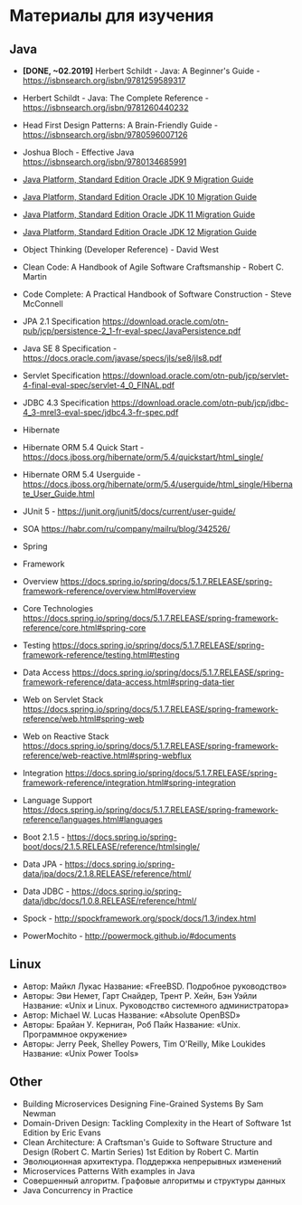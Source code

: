 # Материалы для изучения

## Java

 - **[DONE, ~02.2019]** Herbert Schildt - Java: A Beginner's Guide - https://isbnsearch.org/isbn/9781259589317
 - Herbert Schildt - Java: The Complete Reference - https://isbnsearch.org/isbn/9781260440232
 - Head First Design Patterns: A Brain-Friendly Guide - https://isbnsearch.org/isbn/9780596007126
 - Joshua Bloch - Effective Java https://isbnsearch.org/isbn/9780134685991
 - [Java Platform, Standard Edition Oracle JDK 9 Migration Guide](https://docs.oracle.com/javase/9/migrate/toc.htm)
 - [Java Platform, Standard Edition Oracle JDK 10 Migration Guide](https://docs.oracle.com/javase/10/migrate/toc.htm)
 - [Java Platform, Standard Edition Oracle JDK 11 Migration Guide](https://docs.oracle.com/en/java/javase/11/migrate/index.html)
 - [Java Platform, Standard Edition Oracle JDK 12 Migration Guide](https://docs.oracle.com/en/java/javase/12/migrate/index.html)
 - Object Thinking (Developer Reference) - David West
 - Clean Code: A Handbook of Agile Software Craftsmanship -  Robert C. Martin
 - Code Complete: A Practical Handbook of Software Construction - 	Steve McConnell 
 
 - JPA 2.1 Specification https://download.oracle.com/otn-pub/jcp/persistence-2_1-fr-eval-spec/JavaPersistence.pdf
 - Java SE 8 Specification - https://docs.oracle.com/javase/specs/jls/se8/jls8.pdf
 - Servlet Specification https://download.oracle.com/otn-pub/jcp/servlet-4-final-eval-spec/servlet-4_0_FINAL.pdf
 - JDBC 4.3 Specification https://download.oracle.com/otn-pub/jcp/jdbc-4_3-mrel3-eval-spec/jdbc4.3-fr-spec.pdf
- Hibernate
 - Hibernate ORM 5.4 Quick Start - https://docs.jboss.org/hibernate/orm/5.4/quickstart/html_single/
 - Hibernate ORM 5.4 Userguide - https://docs.jboss.org/hibernate/orm/5.4/userguide/html_single/Hibernate_User_Guide.html
- JUnit 5 - https://junit.org/junit5/docs/current/user-guide/
- SOA https://habr.com/ru/company/mailru/blog/342526/
- Spring 
 - Framework
  - Overview https://docs.spring.io/spring/docs/5.1.7.RELEASE/spring-framework-reference/overview.html#overview
  - Core Technologies https://docs.spring.io/spring/docs/5.1.7.RELEASE/spring-framework-reference/core.html#spring-core
  - Testing  https://docs.spring.io/spring/docs/5.1.7.RELEASE/spring-framework-reference/testing.html#testing
  - Data Access https://docs.spring.io/spring/docs/5.1.7.RELEASE/spring-framework-reference/data-access.html#spring-data-tier
  - Web on Servlet Stack https://docs.spring.io/spring/docs/5.1.7.RELEASE/spring-framework-reference/web.html#spring-web
  - Web on Reactive Stack https://docs.spring.io/spring/docs/5.1.7.RELEASE/spring-framework-reference/web-reactive.html#spring-webflux
  - Integration https://docs.spring.io/spring/docs/5.1.7.RELEASE/spring-framework-reference/integration.html#spring-integration
  - Language Support https://docs.spring.io/spring/docs/5.1.7.RELEASE/spring-framework-reference/languages.html#languages
 - Boot 2.1.5 - https://docs.spring.io/spring-boot/docs/2.1.5.RELEASE/reference/htmlsingle/
 - Data JPA - https://docs.spring.io/spring-data/jpa/docs/2.1.8.RELEASE/reference/html/
 - Data JDBC - https://docs.spring.io/spring-data/jdbc/docs/1.0.8.RELEASE/reference/html/
 - Spock - http://spockframework.org/spock/docs/1.3/index.html
 - PowerMochito - http://powermock.github.io/#documents

## Linux
 - Автор: Майкл Лукас Название: «FreeBSD. Подробное руководство» 
 - Авторы: Эви Немет, Гарт Снайдер, Трент Р. Хейн, Бэн Уэйли
Название: «Unix и Linux. Руководство системного администратора»
 - Автор: Michael W. Lucas Название: «Absolute OpenBSD»
 - Авторы: Брайан У. Керниган, Роб Пайк Название: «Unix. Программное окружение»
 - Авторы: Jerry Peek, Shelley Powers, Tim O'Reilly, Mike Loukides Название: «Unix Power Tools»

## Other
 - Building Microservices Designing Fine-Grained Systems By Sam Newman 
 - Domain-Driven Design: Tackling Complexity in the Heart of Software 1st Edition by Eric Evans 
 - Clean Architecture: A Craftsman's Guide to Software Structure and Design (Robert C. Martin Series) 1st Edition
by Robert C. Martin 
 - Эволюционная архитектура. Поддержка непрерывных изменений
 -  Microservices Patterns With examples in Java
 - Совершенный алгоритм. Графовые алгоритмы и структуры данных
 - Java Concurrency in Practice

